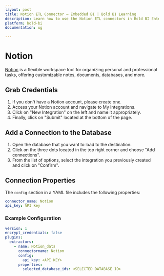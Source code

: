 ```yaml
---
layout: post
title: Notion ETL Connector – Embedded BI | Bold BI Learning
description: Learn how to use the Notion ETL connectors in Bold BI Enterprise Edition. Discover simple steps to integrate data smoothly and make the most of your analytics.
platform: bold-bi
documentation: ug

---
```


# Notion

[Notion](https://www.notion.so/) is a flexible workspace tool for organizing personal and professional tasks, offering customizable notes, documents, databases, and more.

## Grab Credentials

1. If you don't have a Notion account, please create one.
2. Access your Notion account and navigate to My Integrations.
3. Click on "New Integration" on the left and name it appropriately.
4. Finally, click on "Submit" located at the bottom of the page.

## Add a Connection to the Database

1. Open the database that you want to load to the destination.
2. Click on the three dots located in the top right corner and choose "Add connections".
3. From the list of options, select the integration you previously created and click on "Confirm".

## Connection Properties

The `config` section in a YAML file includes the following properties:

```yaml
connector_name: Notion
api_key: API key
```

### Example Configuration

```yaml
version: 1
encrypt_credentials: false
plugins:
  extractors:
    - name: Notion_data
      connectorname: Notion
      config:
        api_key: <API KEY>
      properties:
        selected_database_ids: <SELECTED DATABASE ID>
```
